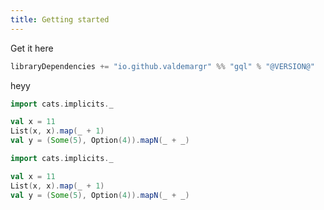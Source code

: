 ```yaml
---
title: Getting started
---
```


Get it here
```scala
libraryDependencies += "io.github.valdemargr" %% "gql" % "@VERSION@"
```

heyy

```scala mdoc
import cats.implicits._

val x = 11
List(x, x).map(_ + 1)
val y = (Some(5), Option(4)).mapN(_ + _)
```
```scala mdoc:silent:reset
import cats.implicits._

val x = 11
List(x, x).map(_ + 1)
val y = (Some(5), Option(4)).mapN(_ + _)
```

